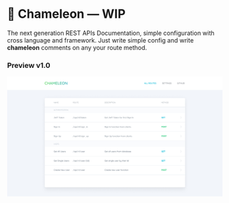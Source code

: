 # 🍃 Chameleon — WIP

The next generation REST APIs Documentation, simple configuration with cross language and framework. Just write simple config and write **chameleon** comments on any your route method.

### Preview v1.0

![Preview](routes.jpg)